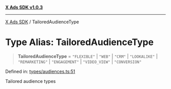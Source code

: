 [**X Ads SDK v1.0.3**](../README.md)

***

[X Ads SDK](../globals.md) / TailoredAudienceType

# Type Alias: TailoredAudienceType

> **TailoredAudienceType** = `"FLEXIBLE"` \| `"WEB"` \| `"CRM"` \| `"LOOKALIKE"` \| `"REMARKETING"` \| `"ENGAGEMENT"` \| `"VIDEO_VIEW"` \| `"CONVERSION"`

Defined in: [types/audiences.ts:51](https://github.com/kage1020/x-ads-sdk/blob/main/src/types/audiences.ts#L51)

Tailored audience types
